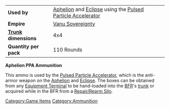 |                                           |                                                                                                                                                              |
| ----------------------------------------- | ------------------------------------------------------------------------------------------------------------------------------------------------------------ |
| **Used by**                               | [Aphelion](/Aphelion "wikilink") and [Eclipse](/Eclipse "wikilink") using the [Pulsed Particle Accelerator](</Pulsed_Particle_Accelerator_(BFR)> "wikilink") |
| **Empire**                                | [Vanu Sovereignty](/Vanu_Sovereignty "wikilink")                                                                                                             |
| **[Trunk](/Trunk "wikilink") dimensions** | 4x4                                                                                                                                                          |
| **Quantity per pack**                     | 110 Rounds                                                                                                                                                   |

**Aphelion PPA Ammunition**

This ammo is used by the [Pulsed Particle
Accelerator](</Pulsed_Particle_Accelerator_(BFR)> "wikilink"), which is the
anti-armor weapon on the [Aphelion](/Aphelion "wikilink") and
[Eclipse](/Eclipse "wikilink"). The boxes can be obtained from any
[Equipment Terminal](/Equipment_Terminal "wikilink") to be hand-loaded
into the [BFR](/BFR "wikilink")'s [trunk](/trunk "wikilink") or acquired
while in the BFR from a [Repair/Rearm
Silo](/Repair/Rearm_Silo "wikilink").

[Category:Game Items](/Category:Game_Items "wikilink")
[Category:Ammunition](/Category:Ammunition "wikilink")
